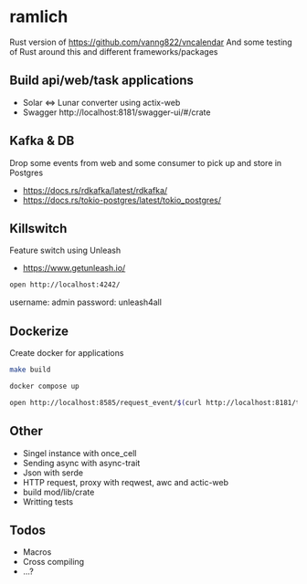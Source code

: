 # ramlich
Rust version of https://github.com/vanng822/vncalendar
And some testing of Rust around this and different frameworks/packages

## Build api/web/task applications
- Solar <=> Lunar converter using actix-web
- Swagger http://localhost:8181/swagger-ui/#/crate

## Kafka & DB
Drop some events from web and some consumer to pick up and store in Postgres
- https://docs.rs/rdkafka/latest/rdkafka/
- https://docs.rs/tokio-postgres/latest/tokio_postgres/

## Killswitch
Feature switch using Unleash
- https://www.getunleash.io/

```bash
open http://localhost:4242/
```
username: admin
password: unleash4all

## Dockerize
Create docker for applications

```bash
make build
```

```bash
docker compose up
```

```bash
open http://localhost:8585/request_event/$(curl http://localhost:8181/today | jq -r .meta.request_event_id)
```

## Other
- Singel instance with once_cell
- Sending async with async-trait
- Json with serde
- HTTP request, proxy with reqwest, awc and actic-web
- build mod/lib/crate
- Writting tests


## Todos
- Macros
- Cross compiling
- ...?